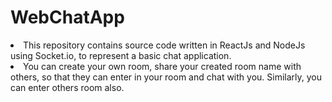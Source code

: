 # WebChatApp
<li> This repository contains source code written in ReactJs and NodeJs using Socket.io, to represent a basic chat application.</li>
<li>You can create your own room, share your created room name with others, so that they can enter in your room and chat with you.
Similarly, you can enter others room also. </li>
